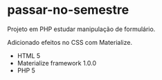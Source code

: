 # passar-no-semestre

Projeto em PHP estudar manipulação de formulário. 

Adicionado efeitos no CSS com Materialize.

- HTML 5
- Materialize framework 1.0.0
- PHP 5

